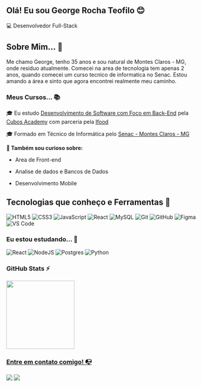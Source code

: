 ## Olá! Eu sou George Rocha Teofilo 😊
💻 Desenvolvedor Full-Stack

## Sobre Mim... 🧐
  
  Me chamo George, tenho 35 anos e sou natural de Montes Claros - MG, onde residuo atualmente. Comecei na area de tecnologia tem apenas 2 anos, quando comecei um curso tecnico de informatica no Senac. Estou amando a área e sinto que agora encontrei realmente meu caminho. 

### Meus Cursos... 📚
  🎓 Eu estudo [Desenvolvimento de Software com Foco em Back-End](https://cubos.academy/cursos/desenvolvimento-de-software-v2) pela [Cubos Academy](https://cubos.academy/) com parceria pela [Ifood](https://www.linkedin.com/company/ifood-/)
  
  🎓 Formado em Técnico de Informática pelo [Senac - Montes Claros - MG](https://www.mg.senac.br/Paginas/default.aspx)
  

  **🔎 Também sou curioso sobre:**
  
   - Area de Front-end
     
   - Analise de dados e Bancos de Dados
  
   - Desenvolvimento Mobile

## Tecnologias que conheço e Ferramentas 🔧

![HTML5](https://img.shields.io/badge/html5-%23E34F26.svg?style=for-the-badge&logo=html5&logoColor=white)
![CSS3](https://img.shields.io/badge/css3-%231572B6.svg?style=for-the-badge&logo=css3&logoColor=white)
![JavaScript](https://img.shields.io/badge/javascript-%23323330.svg?style=for-the-badge&logo=javascript&logoColor=%23F7DF1E)
![React](https://img.shields.io/badge/react-%2320232a.svg?style=for-the-badge&logo=react&logoColor=%2361DAFB)
![MySQL](https://img.shields.io/badge/mysql-%2300f.svg?style=for-the-badge&logo=mysql&logoColor=white)
![Git](https://img.shields.io/badge/git-%23F05033.svg?style=for-the-badge&logo=git&logoColor=white)
![GitHub](https://img.shields.io/badge/github-%23121011.svg?style=for-the-badge&logo=github&logoColor=white)
![Figma](https://img.shields.io/badge/figma-%23F24E1E.svg?style=for-the-badge&logo=figma&logoColor=white)
![VS Code](https://img.shields.io/badge/VS%20Code-0078d7.svg?style=for-the-badge&logo=visual-studio-code&logoColor=white)

### Eu estou estudando... 🧩

![React](https://img.shields.io/badge/react-%2320232a.svg?style=for-the-badge&logo=react&logoColor=%2361DAFB)
![NodeJS](https://img.shields.io/badge/node.js-6DA55F?style=for-the-badge&logo=node.js&logoColor=white)
![Postgres](https://img.shields.io/badge/postgres-%23316192.svg?style=for-the-badge&logo=postgresql&logoColor=white)
![Python](https://img.shields.io/badge/python-3670A0?style=for-the-badge&logo=python&logoColor=ffdd54)

### GitHub Stats ⚡
<div>
  <a href="https://github.com/georteofilo">
  <img height="180em" src="https://github-readme-stats.vercel.app/api/top-langs/?username=georteofilo&layout=compact&langs_count=7&theme=gotham"/>
</div>

### Entre em contato comigo! 📭
<div>
    <a href="https://www.linkedin.com/in/georteofilo/" target="_blank"><img src="https://img.shields.io/badge/-LinkedIn-%230077B5?style=for-the-badge&logo=linkedin&logoColor=white" target="_blank"></a>
    <a href="https://www.hackerrank.com/geo_rteofilo"> <img src="https://img.shields.io/badge/-Hackerrank-2EC866?style=for-the-badge&logo=HackerRank&logoColor=white" target="_blank"> </a>
</div>
